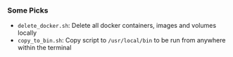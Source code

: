 ### Some Picks

- `delete_docker.sh`: Delete all docker containers, images and volumes locally
- `copy_to_bin.sh`: Copy script to `/usr/local/bin` to be run from anywhere within the terminal
